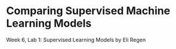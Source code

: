 # Comparing Supervised Machine Learning Models
Week 6, Lab 1: Supervised Learning Models
by Eli Regen
